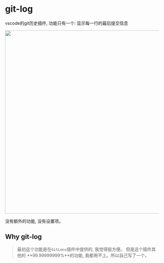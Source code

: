 # git-log
vscode的git历史插件, 功能只有一个: 显示每一行的最后提交信息


<img width="600" src="https://user-images.githubusercontent.com/11972650/194748770-40170a56-720a-4090-9094-4e70c185f5d0.png">


没有额外的功能, 没有设置项。

## Why git-log
> 最初这个功能是在`GitLens`插件中提供的, 我觉得挺方便。 但是这个插件其他的 **99.99999999%**的功能, 我都用不上。所以自己写了一个。

